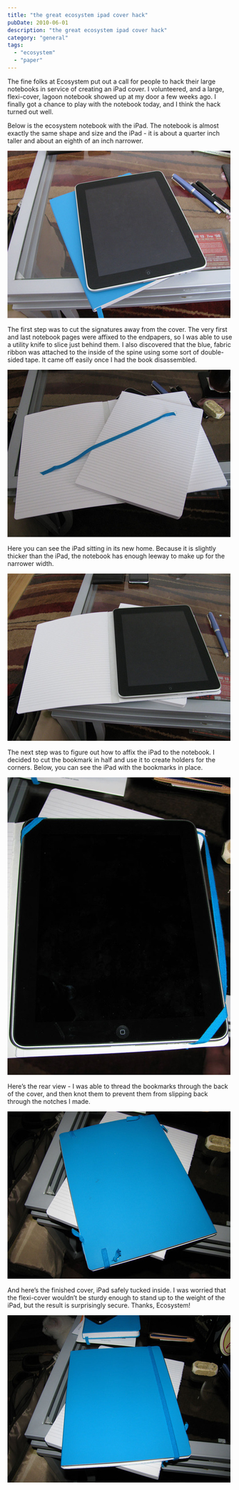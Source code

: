 ```yaml
---
title: "the great ecosystem ipad cover hack"
pubDate: 2010-06-01
description: "the great ecosystem ipad cover hack"
category: "general"
tags:
  - "ecosystem"
  - "paper"
---
```


The fine folks at Ecosystem put out a call for people to hack their large notebooks in service of creating an iPad cover. I volunteered, and a large, flexi-cover, lagoon notebook showed up at my door a few weeks ago. I finally got a chance to play with the notebook today, and I think the hack turned out well.

Below is the ecosystem notebook with the iPad. The notebook is almost exactly the same shape and size and the iPad - it is about a quarter inch taller and about an eighth of an inch narrower.

![](ipad-1.jpg)

The first step was to cut the signatures away from the cover. The very first and last notebook pages were affixed to the endpapers, so I was able to use a utility knife to slice just behind them. I also discovered that the blue, fabric ribbon was attached to the inside of the spine using some sort of double-sided tape. It came off easily once I had the book disassembled.

![](ipad-2.jpg)

Here you can see the iPad sitting in its new home. Because it is slightly thicker than the iPad, the notebook has enough leeway to make up for the narrower width.

![](ipad-3.jpg)

The next step was to figure out how to affix the iPad to the notebook. I decided to cut the bookmark in half and use it to create holders for the corners. Below, you can see the iPad with the bookmarks in place.

![](ipad-4.jpg)

Here’s the rear view - I was able to thread the bookmarks through the back of the cover, and then knot them to prevent them from slipping back through the notches I made.

![](ipad-5.jpg)

And here’s the finished cover, iPad safely tucked inside. I was worried that the flexi-cover wouldn’t be sturdy enough to stand up to the weight of the iPad, but the result is surprisingly secure. Thanks, Ecosystem!

![](ipad-6.jpg)
